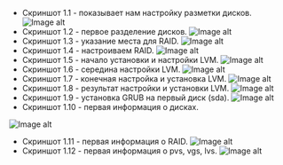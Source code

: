 - Скриншот 1.1 - показывает нам настройку разметки дисков.
![Image alt](https://github.com/ilnitskaiaa/os/raw/master/lab2/part1/1.1.png)
- Скриншот 1.2 - первое разделение дисков.
![Image alt](https://github.com/ilnitskaiaa/os/raw/master/lab2/part1/1.2.png)
- Скриншот 1.3 - указание места для RAID.
![Image alt](https://github.com/ilnitskaiaa/os/raw/master/lab2/part1/1.3.png)
- Скриншот 1.4 - настроиваем RAID.
![Image alt](https://github.com/ilnitskaiaa/os/raw/master/lab2/part1/1.4.png)
- Скриншот 1.5 - начало установки и настройки LVM.
![Image alt](https://github.com/ilnitskaiaa/os/raw/master/lab2/part1/1.5.png)
- Скриншот 1.6 - середина настройки LVM.
![Image alt](https://github.com/ilnitskaiaa/os/raw/master/lab2/part1/1.6.png)
- Скриншот 1.7 - конечная настройка и установка LVM.
![Image alt](https://github.com/ilnitskaiaa/os/raw/master/lab2/part1/1.7.png)
- Скриншот 1.8 - результат настройки и установки LVM.
![Image alt](https://github.com/ilnitskaiaa/os/raw/master/lab2/part1/1.8.png)
- Скриншот 1.9 - установка GRUB на первый диск (sda).
![Image alt](https://github.com/ilnitskaiaa/os/raw/master/lab2/part1/1.9.png)
- Скриншот 1.10 - первая информация о дисках.

![Image alt](https://github.com/ilnitskaiaa/os/raw/master/lab2/part1/1.10.png)
- Скриншот 1.11 - первая информация о RAID.
![Image alt](https://github.com/ilnitskaiaa/os/raw/master/lab2/part1/1.11.png)
- Скриншот 1.12 - первая информация о pvs, vgs, lvs.
![Image alt](https://github.com/ilnitskaiaa/os/raw/master/lab2/part1/1.12.png)
